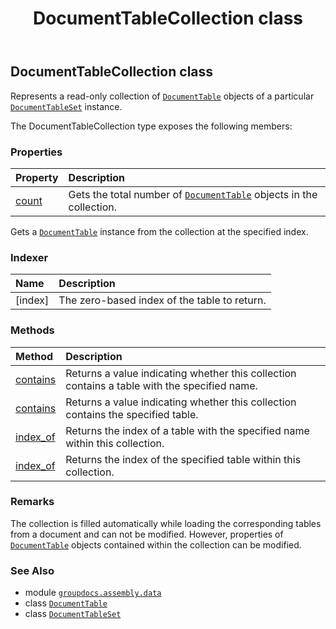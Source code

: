 ﻿---
title: DocumentTableCollection class
second_title: GroupDocs.Assembly for Python via .NET API References
description: 
type: docs
url: /python-net/groupdocs.assembly.data/documenttablecollection/
is_root: false
weight: 40
---

## DocumentTableCollection class

Represents a read-only collection of [`DocumentTable`](/assembly/python-net/groupdocs.assembly.data/documenttable) objects of a particular [`DocumentTableSet`](/assembly/python-net/groupdocs.assembly.data/documenttableset) 
instance.



The DocumentTableCollection type exposes the following members:

### Properties
| Property | Description |
| :- | :- |
| [count](/assembly/python-net/groupdocs.assembly.data/documenttablecollection/count) | Gets the total number of [`DocumentTable`](/assembly/python-net/groupdocs.assembly.data/documenttable) objects in the collection. |



Gets a [`DocumentTable`](/assembly/python-net/groupdocs.assembly.data/documenttable) instance from the collection at the specified index.
### Indexer
| Name | Description |
| :- | :- |
| [index] | The zero-based index of the table to return. |


### Methods
| Method | Description |
| :- | :- |
| [contains](/assembly/python-net/groupdocs.assembly.data/documenttablecollection/contains/#str) | Returns a value indicating whether this collection contains a table with the specified name. |
| [contains](/assembly/python-net/groupdocs.assembly.data/documenttablecollection/contains/#groupdocs.assembly.data.DocumentTable) | Returns a value indicating whether this collection contains the specified table. |
| [index_of](/assembly/python-net/groupdocs.assembly.data/documenttablecollection/index_of/#str) | Returns the index of a table with the specified name within this collection. |
| [index_of](/assembly/python-net/groupdocs.assembly.data/documenttablecollection/index_of/#groupdocs.assembly.data.DocumentTable) | Returns the index of the specified table within this collection. |



### Remarks 


The collection is filled automatically while loading the corresponding tables from a document and can not be modified.
However, properties of [`DocumentTable`](/assembly/python-net/groupdocs.assembly.data/documenttable) objects contained within the collection can be modified.

### See Also
* module [`groupdocs.assembly.data`](..)
* class [`DocumentTable`](/assembly/python-net/groupdocs.assembly.data/documenttable)
* class [`DocumentTableSet`](/assembly/python-net/groupdocs.assembly.data/documenttableset)

